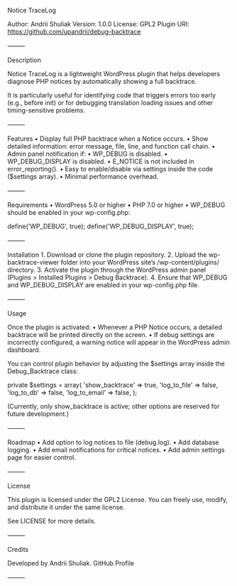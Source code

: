 Notice TraceLog

Author: Andrii Shuliak
Version: 1.0.0
License: GPL2
Plugin URI: https://github.com/upandrii/debug-backtrace

⸻

Description

Notice TraceLog is a lightweight WordPress plugin that helps developers diagnose PHP notices by automatically showing a full backtrace.

It is particularly useful for identifying code that triggers errors too early (e.g., before init) or for debugging translation loading issues and other timing-sensitive problems.

⸻

Features
	•	Display full PHP backtrace when a Notice occurs.
	•	Show detailed information: error message, file, line, and function call chain.
	•	Admin panel notification if:
	•	WP_DEBUG is disabled.
	•	WP_DEBUG_DISPLAY is disabled.
	•	E_NOTICE is not included in error_reporting().
	•	Easy to enable/disable via settings inside the code ($settings array).
	•	Minimal performance overhead.

⸻

Requirements
	•	WordPress 5.0 or higher
	•	PHP 7.0 or higher
	•	WP_DEBUG should be enabled in your wp-config.php:

define('WP_DEBUG', true);
define('WP_DEBUG_DISPLAY', true);



⸻

Installation
	1.	Download or clone the plugin repository.
	2.	Upload the wp-backtrace-viewer folder into your WordPress site’s /wp-content/plugins/ directory.
	3.	Activate the plugin through the WordPress admin panel (Plugins > Installed Plugins > Debug Backtrace).
	4.	Ensure that WP_DEBUG and WP_DEBUG_DISPLAY are enabled in your wp-config.php file.

⸻

Usage

Once the plugin is activated:
	•	Whenever a PHP Notice occurs, a detailed backtrace will be printed directly on the screen.
	•	If debug settings are incorrectly configured, a warning notice will appear in the WordPress admin dashboard.

You can control plugin behavior by adjusting the $settings array inside the Debug_Backtrace class:

private $settings = array(
    'show_backtrace' => true,
    'log_to_file'    => false,
    'log_to_db'      => false,
    'log_to_email'   => false,
);

(Currently, only show_backtrace is active; other options are reserved for future development.)

⸻

Roadmap
	•	Add option to log notices to file (debug.log).
	•	Add database logging.
	•	Add email notifications for critical notices.
	•	Add admin settings page for easier control.

⸻

License

This plugin is licensed under the GPL2 License.
You can freely use, modify, and distribute it under the same license.

See LICENSE for more details.

⸻

Credits

Developed by Andrii Shuliak.
GitHub Profile

⸻